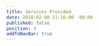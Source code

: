 ```yaml
---
title: Services Provided
date: 2018-02-08 11:16:00 -08:00
published: false
position: 3
addToNavBar: true
---
```


